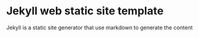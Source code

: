 # Jekyll web static site template

Jekyll is a static site generator that use markdown to generate the content 